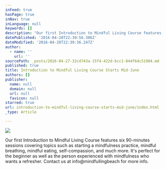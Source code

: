 ```yaml
---
inFeed: true
hasPage: true
inNav: true
inLanguage: null
keywords: []
description: "Our first Introduction to Mindful Living Course features six 90-minutes sessions covering topics such as starting a mindfulness practice, mindful breathing, mindful eating, self-compassion, and much more. It's perfect for the beginner as well as the person experienced with mindfulness who wants a refresher. Contact us at info@mindfullingbeach for more info."
datePublished: '2016-04-28T22:39:56.306Z'
dateModified: '2016-04-28T22:39:36.247Z'
author:
  - name: ''
    url: ''
sourcePath: _posts/2016-04-27-32cd743a-15f4-422d-bcc1-844f64c51984.md
published: true
title: Introduction to Mindful Living Course Starts Mid-June
authors: []
publisher:
  name: null
  domain: null
  url: null
  favicon: null
starred: true
url: introduction-to-mindful-living-course-starts-mid-june/index.html
_type: Article

---
```

![](https://s3-us-west-2.amazonaws.com/the-grid-img/p/a92d75d3e9a1c29aa41094a1f5e2197953cc3cce.jpg)

Our first Introduction to Mindful Living Course features six 90-minutes sessions covering topics such as starting a mindfulness practice, mindful breathing, mindful eating, self-compassion, and much more. It's perfect for the beginner as well as the person experienced with mindfulness who wants a refresher. Contact us at info@mindfullingbeach for more info.